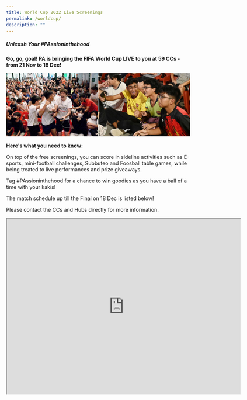 ```yaml
---
title: World Cup 2022 Live Screenings
permalink: /worldcup/
description: ""
---
```

##### Unleash Your #PAssioninthehood

**Go, go, goal! PA is bringing the FIFA World Cup LIVE to you at 59 CCs - from 21 Nov to 18 Dec!**

<img style="width:600px"  align="centre" src="/images/Website%20Youth%20combined.jpg" >

**Here's what you need to know:**

On top of the free screenings, you can score in sideline activities such as E-sports, mini-football challenges, Subbuteo and Foosball table games, while being treated to live performances and prize giveaways.

Tag #PAssioninthehood for a chance to win goodies as you have a ball of a time with your kakis!

The match schedule up till the Final on 18 Dec is listed below!

Please contact the CCs and Hubs directly for more information.

<iframe src="https://www.google.com/maps/d/embed?mid=1Mgnp3R1e7rYXGY2Vn1efD-AWXlfZa8o&ehbc=2E312F" width="640" height="480"></iframe>